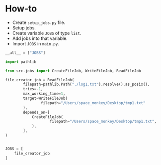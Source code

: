 # How-to

- Create `setup_jobs.py` file.
- Setup jobs.
- Create variable `JOBS` of type `list`.
- Add jobs into that variable.
- Import `JOBS` in `main.py`.

```python
__all__ = ["JOBS"]

import pathlib

from src.jobs import CreateFileJob, WriteFileJob, ReadFileJob

file_creator_job = ReadFileJob(
        filepath=pathlib.Path("./log1.txt").resolve().as_posix(),
        tries=-1,
        max_working_time=1,
        target=WriteFileJob(
                filepath="/Users/space_monkey/Desktop/tmp1.txt"
        ),
        depends_on=[
            CreateFileJob(
                    filepath="/Users/space_monkey/Desktop/tmp1.txt",
            ),
        ],
)


JOBS = [
    file_creator_job
]
```